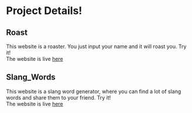 # Project Details!

## Roast
This website is a roaster. You just input your name and it will roast you. Try it! <br>
The website is live [here](https://rosater.w3spaces.com)

## Slang_Words
This website is a slang word generator, where you can find a lot of slang words and share them to your friend. Try it! <br>
The website is live [here](https://slangwords.w3spaces.com/)

